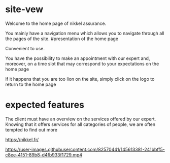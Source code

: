 # site-vew
Welcome to the home page of nikkel assurance.

You mainly have a navigation menu which allows you to navigate through all the pages of the site.
#presentation of the home page

Convenient to use.

You have the possibility to make an appointment with our expert and, moreover, on a time slot that may correspond to your expectations on the home page

If it happens that you are too lion on the site, simply click on the logo to return to the home page
# expected features

The client must have an overview on the services offered by our expert.
Knowing that it offers services for all categories of people, we are often tempted to find out more


https://nikkel.fr/


https://user-images.githubusercontent.com/82570441/145613381-241bbff5-c8ee-4151-89b8-d4fb933f1729.mp4

